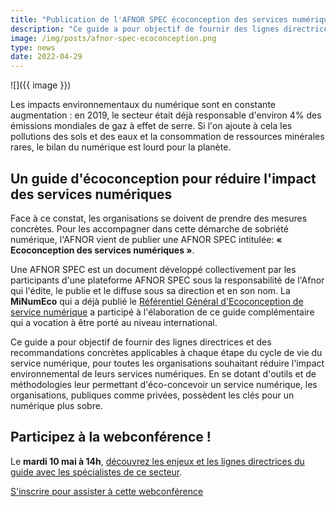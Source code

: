 ```yaml
---
title: "Publication de l'AFNOR SPEC écoconception des services numériques"
description: "Ce guide a pour objectif de fournir des lignes directrices et des recommandations concrètes applicables à chaque étape du cycle de vie du service numérique, pour toutes les organisations souhaitant réduire l'impact environnemental de leurs services numériques."
image: /img/posts/afnor-spec-ecoconception.png
type: news
date: 2022-04-29
---
```


![]({{ image }})

Les impacts environnementaux du numérique sont en constante augmentation : en 2019, le secteur était déjà responsable d'environ 4% des émissions mondiales de gaz à effet de serre. Si l'on ajoute à cela les pollutions des sols et des eaux et la consommation de ressources minérales rares, le bilan du numérique est lourd pour la planète.

## Un guide d'écoconception pour réduire l'impact des services numériques

Face à ce constat, les organisations se doivent de prendre des mesures concrètes. Pour les accompagner dans cette démarche de sobriété numérique, l'AFNOR vient de publier une AFNOR SPEC intitulée: **« Ecoconception des services numériques »**.

Une AFNOR SPEC est un document développé collectivement par les participants d'une plateforme AFNOR SPEC sous la responsabilité de l'Afnor qui l'édite, le publie et le diffuse sous sa direction et en son nom. La **MiNumEco** qui a déjà publié le [Référentiel Général d'Ecoconception de service numérique](/publications/referentiel-general-ecoconception/) a participé à l'élaboration de ce guide complémentaire qui a vocation à être porté au niveau international.

Ce guide a pour objectif de fournir des lignes directrices et des recommandations concrètes applicables à chaque étape du cycle de vie du service numérique, pour toutes les organisations souhaitant réduire l'impact environnemental de leurs services numériques. En se dotant d'outils et de méthodologies leur permettant d'éco-concevoir un service numérique, les organisations, publiques comme privées, possèdent les clés pour un numérique plus sobre.

## Participez à la webconférence !

Le **mardi 10 mai à 14h**, [découvrez les enjeux et les lignes directrices du guide avec les spécialistes de ce secteur](/agenda/afnor-spec-ecoconception/).

[S'inscrire pour assister à cette webconférence](https://www.afnor.org/evenement/un-guide-de-bonnes-pratiques-ecoconcevoir-services-numeriques/)
